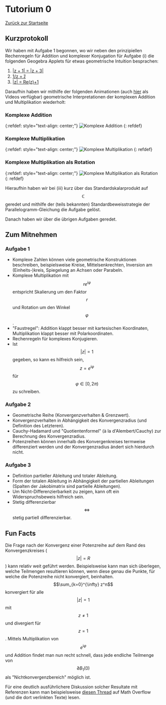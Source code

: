 # Tutorium 0

[Zurück zur Startseite](../README.md)

## Kurzprotokoll

Wir haben mit Aufgabe 1 begonnen, wo wir neben den prinzipiellen Rechenregeln für Addition und komplexer Konjugation für Aufgabe (i) die folgenden Geogebra Applets für etwas geometrische Intuition besprachen:

1. [\|z + 1\| = \|z + 3\|](https://www.geogebra.org/m/byyfpkjy)
2. [1/z = z̅](https://www.geogebra.org/m/tgfk5ddr)
3. [\|z\| = Re(z)+1](https://www.geogebra.org/m/c57fmwd6)

Daraufhin haben wir mithilfe der folgenden Animationen (auch [hier](https://github.com/fdf-uni/ft/tree/main/assets/tut01) als Videos verfügbar) geometrische Interpretationen der komplexen Addition und Multiplikation wiederholt:
### Komplexe Addition
{:refdef: style="text-align: center;"}
![Komplexe Addition](../assets/tut01/ComplexAddition.gif)
{: refdef}
### Komplexe Multiplikation
{:refdef: style="text-align: center;"}
![Komplexe Multiplikation](../assets/tut01/ComplexMultiplicationIntuition.gif)
{: refdef}
### Komplexe Multiplikation als Rotation
{:refdef: style="text-align: center;"}
![Komplexe Multiplikation als Rotation](../assets/tut01/Rotation.gif)
{: refdef}

Hieraufhin haben wir bei (iii) kurz über das Standardskalarprodukt auf $$\mathbb{C}$$ geredet und mithilfe der (teils bekannten) Standardbeweisstrategie der Parallelogramm-Gleichung die Aufgabe gelöst.

Danach haben wir über die übrigen Aufgaben geredet.

## Zum Mitnehmen

### Aufgabe 1
- Komplexe Zahlen können viele geometrische Konstruktionen beschreiben, beispielsweise Kreise, Mittelsenkrechten, Inversion am (Einheits-)kreis, Spiegelung an Achsen oder Parabeln.
- Komplexe Multiplikation mit $$r e^{i \varphi}$$ entspricht Skalierung um den Faktor $$r$$ und Rotation um den Winkel $$\varphi$$.
- "Faustregel": Addition klappt besser mit kartesischen Koordinaten, Multiplikation klappt besser mit Polarkoordinaten.
- Rechenregeln für komplexes Konjugieren.
- Ist $$\lvert z \rvert = 1$$ gegeben, so kann es hilfreich sein, $$z = e^{i \varphi}$$ für $$\varphi \in [0, 2\pi)$$ zu schreiben.

### Aufgabe 2
- Geometrische Reihe (Konvergenzverhalten & Grenzwert).
- Konvergenzverhalten in Abhängigkeit des Konvergenzradius (und Definition des Letzteren).
- Cauchy-Hadamard und "Quotientenformel" (à la d'Alembert/Cauchy) zur Berechnung des Konvergenzradius.
- Potenzreihen können innerhalb des Konvergenkreises termweise differenziert werden und der Konvergenzradius ändert sich hierdurch nicht.

### Aufgabe 3
- Definition partieller Ableitung und totaler Ableitung.
- Form der totalen Ableitung in Abhängigkeit der partiellen Ableitungen (Spalten der Jakobimatrix sind partielle Ableitungen).
- Um Nicht-Differenzierbarkeit zu zeigen, kann oft ein Widerspruchsbeweis hilfreich sein.
- Stetig differenzierbar $$\iff$$ stetig partiell differenzierbar.

## Fun Facts

Die Frage nach der Konvergenz einer Potenzreihe auf dem Rand des Konvergenzkreises ($$\lvert z \rvert = R$$) kann relativ weit geführt werden.
Beispielsweise kann man sich überlegen, welche Teilmengen resultieren können, wenn diese genau die Punkte, für welche die Potenzreihe nicht konvergiert, beinhalten.
$$\sum_{k=0}^{\infty} z^n$$ konvergiert für alle $$\lvert z \rvert = 1$$ mit $$z \neq 1$$ und divergiert für $$z = 1$$.
Mittels Multiplikation von $$e^{\mathrm{i} \varphi}$$ und Addition findet man nun recht schnell, dass jede endliche Teilmenge von $$\partial B_1(0)$$ als "Nichtkonvergenzbereich" möglich ist.

Für eine deutlich ausführlichere Diskussion solcher Resultate mit Referenzen kann man beispielsweise [diesen Thread](https://mathoverflow.net/questions/49395/behaviour-of-power-series-on-their-circle-of-convergence) auf Math Overflow (und die dort verlinkten Texte) lesen.
